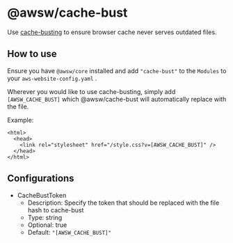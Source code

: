 # @awsw/cache-bust

Use [cache-busting](https://www.keycdn.com/support/what-is-cache-busting) to ensure browser cache never serves outdated files.

## How to use

Ensure you have `@awsw/core` installed and add `"cache-bust"` to the `Modules` to your `aws-website-config.yaml` .

Wherever you would like to use cache-busting, simply add `[AWSW_CACHE_BUST]` which @awsw/cache-bust will automatically replace with the file.

Example:

```
<html>
  <head>
    <link rel="stylesheet" href="/style.css?v=[AWSW_CACHE_BUST]" />
  </head>
</html>
```

## Configurations

- CacheBustToken
  - Description: Specify the token that should be replaced with the file hash to cache-bust
  - Type: string
  - Optional: true
  - Default: `"[AWSW_CACHE_BUST]"`